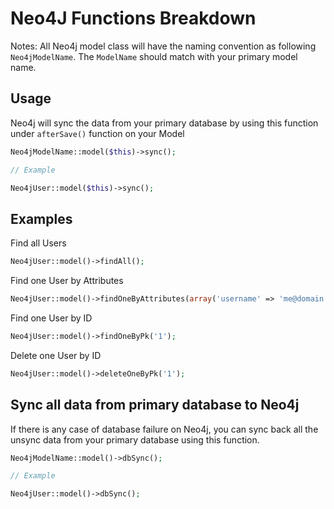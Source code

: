 # Neo4J Functions Breakdown

Notes: All Neo4j model class will have the naming convention as following `Neo4jModelName`. The `ModelName` should match with your primary model name.
## Usage

Neo4j will sync the data from your primary database by using this function under `afterSave()` function on your Model
```php
Neo4jModelName::model($this)->sync();

// Example

Neo4jUser::model($this)->sync();
```

## Examples
Find all Users

```php
Neo4jUser::model()->findAll();
```

Find one User by Attributes

```php
Neo4jUser::model()->findOneByAttributes(array('username' => 'me@domain.tld'));
```

Find one User by ID

```php
Neo4jUser::model()->findOneByPk('1');
```

Delete one User by ID

```php
Neo4jUser::model()->deleteOneByPk('1');
```

## Sync all data from primary database to Neo4j

If there is any case of database failure on Neo4j, you can sync back all the unsync data from your primary database using this function.

```php
Neo4jModelName::model()->dbSync();

// Example

Neo4jUser::model()->dbSync();
```